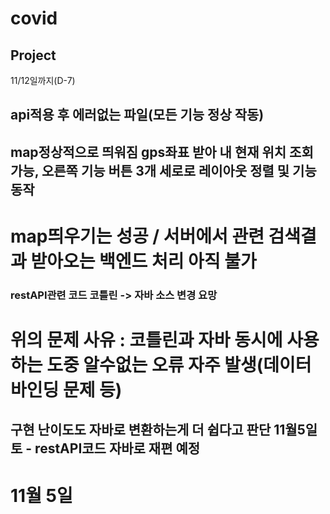 # covid
## Project
11/12일까지(D-7)
## api적용 후 에러없는 파일(모든 기능 정상 작동)
## map정상적으로 띄워짐 gps좌표 받아 내 현재 위치 조회가능, 오른쪽 기능 버튼 3개 세로로 레이아웃 정렬 및 기능 동작
# map띄우기는 성공 / 서버에서 관련 검색결과 받아오는 백엔드 처리 아직 불가
### restAPI관련 코드 코틀린 -> 자바 소스 변경 요망 
# 위의 문제 사유 : 코틀린과 자바 동시에 사용하는 도중 알수없는 오류 자주 발생(데이터 바인딩 문제 등)
## 구현 난이도도 자바로 변환하는게 더 쉽다고 판단 11월5일 토 - restAPI코드 자바로 재편 예정
# 11월 5일 
